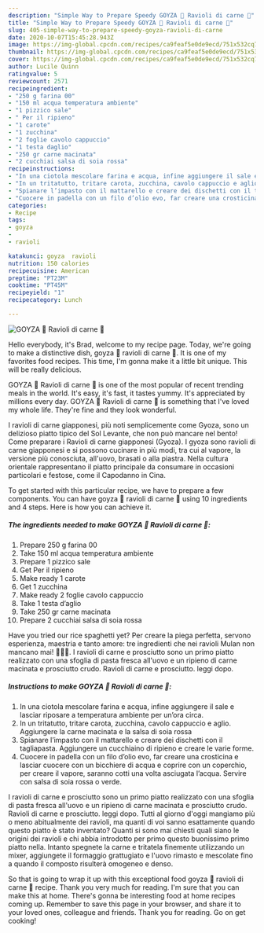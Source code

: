 ```yaml
---
description: "Simple Way to Prepare Speedy GOYZA 🥟 Ravioli di carne 🥢"
title: "Simple Way to Prepare Speedy GOYZA 🥟 Ravioli di carne 🥢"
slug: 405-simple-way-to-prepare-speedy-goyza-ravioli-di-carne
date: 2020-10-07T15:45:28.943Z
image: https://img-global.cpcdn.com/recipes/ca9feaf5e0de9ecd/751x532cq70/goyza-🥟-ravioli-di-carne-🥢-recipe-main-photo.jpg
thumbnail: https://img-global.cpcdn.com/recipes/ca9feaf5e0de9ecd/751x532cq70/goyza-🥟-ravioli-di-carne-🥢-recipe-main-photo.jpg
cover: https://img-global.cpcdn.com/recipes/ca9feaf5e0de9ecd/751x532cq70/goyza-🥟-ravioli-di-carne-🥢-recipe-main-photo.jpg
author: Lucile Quinn
ratingvalue: 5
reviewcount: 2571
recipeingredient:
- "250 g farina 00"
- "150 ml acqua temperatura ambiente"
- "1 pizzico sale"
- " Per il ripieno"
- "1 carote"
- "1 zucchina"
- "2 foglie cavolo cappuccio"
- "1 testa daglio"
- "250 gr carne macinata"
- "2 cucchiai salsa di soia rossa"
recipeinstructions:
- "In una ciotola mescolare farina e acqua, infine aggiungere il sale e lasciar riposare a temperatura ambiente per un’ora circa."
- "In un tritatutto, tritare carota, zucchina, cavolo cappuccio e aglio. Aggiungere la carne macinata e la salsa di soia rossa"
- "Spianare l’impasto con il mattarello e creare dei dischetti con il tagliapasta. Aggiungere un cucchiaino di ripieno e creare le varie forme."
- "Cuocere in padella con un filo d’olio evo, far creare una crosticina e lasciar cuocere con un bicchiere di acqua e coprire con un coperchio, per creare il vapore, saranno cotti una volta asciugata l’acqua. Servire con salsa di soia rossa o verde."
categories:
- Recipe
tags:
- goyza
- 
- ravioli

katakunci: goyza  ravioli 
nutrition: 150 calories
recipecuisine: American
preptime: "PT23M"
cooktime: "PT45M"
recipeyield: "1"
recipecategory: Lunch

---
```



![GOYZA 🥟 Ravioli di carne 🥢](https://img-global.cpcdn.com/recipes/ca9feaf5e0de9ecd/751x532cq70/goyza-🥟-ravioli-di-carne-🥢-recipe-main-photo.jpg)

Hello everybody, it's Brad, welcome to my recipe page. Today, we're going to make a distinctive dish, goyza 🥟 ravioli di carne 🥢. It is one of my favorites food recipes. This time, I'm gonna make it a little bit unique. This will be really delicious.

GOYZA 🥟 Ravioli di carne 🥢 is one of the most popular of recent trending meals in the world. It's easy, it's fast, it tastes yummy. It's appreciated by millions every day. GOYZA 🥟 Ravioli di carne 🥢 is something that I've loved my whole life. They're fine and they look wonderful.

I ravioli di carne giapponesi, più noti semplicemente come Gyoza, sono un delizioso piatto tipico del Sol Levante, che non può mancare nel bento! Come preparare i Ravioli di carne giapponesi (Gyoza). I gyoza sono ravioli di carne giapponesi e si possono cucinare in più modi, tra cui al vapore, la versione più conosciuta, all&#39;uovo, brasati o alla piastra. Nella cultura orientale rappresentano il piatto principale da consumare in occasioni particolari e festose, come il Capodanno in Cina.


To get started with this particular recipe, we have to prepare a few components. You can have goyza 🥟 ravioli di carne 🥢 using 10 ingredients and 4 steps. Here is how you can achieve it.

<!--inarticleads1-->

##### The ingredients needed to make GOYZA 🥟 Ravioli di carne 🥢:

1. Prepare 250 g farina 00
1. Take 150 ml acqua temperatura ambiente
1. Prepare 1 pizzico sale
1. Get  Per il ripieno
1. Make ready 1 carote
1. Get 1 zucchina
1. Make ready 2 foglie cavolo cappuccio
1. Take 1 testa d’aglio
1. Take 250 gr carne macinata
1. Prepare 2 cucchiai salsa di soia rossa


Have you tried our rice spaghetti yet? Per creare la piega perfetta, servono esperienza, maestria e tanto amore: tre ingredienti che nei ravioli Mulan non mancano mai! 🥟🥟🥟. I ravioli di carne e prosciutto sono un primo piatto realizzato con una sfoglia di pasta fresca all&#39;uovo e un ripieno di carne macinata e prosciutto crudo. Ravioli di carne e prosciutto. leggi dopo. 

<!--inarticleads2-->

##### Instructions to make GOYZA 🥟 Ravioli di carne 🥢:

1. In una ciotola mescolare farina e acqua, infine aggiungere il sale e lasciar riposare a temperatura ambiente per un’ora circa.
1. In un tritatutto, tritare carota, zucchina, cavolo cappuccio e aglio. Aggiungere la carne macinata e la salsa di soia rossa
1. Spianare l’impasto con il mattarello e creare dei dischetti con il tagliapasta. Aggiungere un cucchiaino di ripieno e creare le varie forme.
1. Cuocere in padella con un filo d’olio evo, far creare una crosticina e lasciar cuocere con un bicchiere di acqua e coprire con un coperchio, per creare il vapore, saranno cotti una volta asciugata l’acqua. Servire con salsa di soia rossa o verde.


I ravioli di carne e prosciutto sono un primo piatto realizzato con una sfoglia di pasta fresca all&#39;uovo e un ripieno di carne macinata e prosciutto crudo. Ravioli di carne e prosciutto. leggi dopo. Tutti al giorno d&#39;oggi mangiamo più o meno abitualmente dei ravioli, ma quanti di voi sanno esattamente quando questo piatto è stato inventato? Quanti si sono mai chiesti quali siano le origini dei ravioli e chi abbia introdotto per primo questo buonissimo primo piatto nella. Intanto spegnete la carne e tritatela finemente utilizzando un mixer, aggiungete il formaggio grattugiato e l&#39;uovo rimasto e mescolate fino a quando il composto risulterà omogeneo e denso. 

So that is going to wrap it up with this exceptional food goyza 🥟 ravioli di carne 🥢 recipe. Thank you very much for reading. I'm sure that you can make this at home. There's gonna be interesting food at home recipes coming up. Remember to save this page in your browser, and share it to your loved ones, colleague and friends. Thank you for reading. Go on get cooking!
